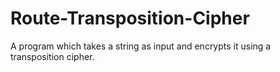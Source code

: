 # Route-Transposition-Cipher
A program which takes a string as input and encrypts it using a transposition cipher.

